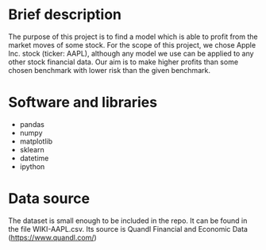 # Brief description
The purpose of this project is to find a model which is able to profit from the
market moves of some stock. For the scope of this project, we chose Apple
Inc. stock (ticker: AAPL), although any model we use can be applied to any other
stock financial data. Our aim is to make higher profits than some chosen
benchmark with lower risk than the given benchmark.

# Software and libraries
- pandas
- numpy
- matplotlib
- sklearn
- datetime
- ipython

# Data source
The dataset is small enough to be included in the repo. It can be found in the
file WIKI-AAPL.csv. Its source is Quandl Financial and Economic Data
(https://www.quandl.com/)
